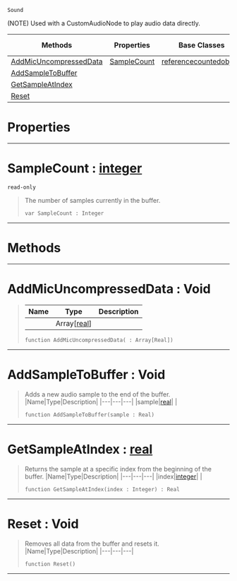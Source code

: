  `Sound`

(NOTE) Used with a CustomAudioNode to play audio data directly.

|Methods|Properties|Base Classes|Derived Classes|
|---|---|---|---|
|[ AddMicUncompressedData](https://github.com/zeroengineteam/ZeroDocs/code_reference/class_reference/soundbuffer.markdown#addmicuncompresseddata-v)|[ SampleCount](https://github.com/zeroengineteam/ZeroDocs/code_reference/class_reference/soundbuffer.markdown#samplecount-zero-engine)|[referencecountedobject](https://github.com/zeroengineteam/ZeroDocs/code_reference/class_reference/referencecountedobject.markdown)| |
|[ AddSampleToBuffer](https://github.com/zeroengineteam/ZeroDocs/code_reference/class_reference/soundbuffer.markdown#addsampletobuffer-void)| | | |
|[ GetSampleAtIndex](https://github.com/zeroengineteam/ZeroDocs/code_reference/class_reference/soundbuffer.markdown#getsampleatindex-zero-en)| | | |
|[ Reset](https://github.com/zeroengineteam/ZeroDocs/code_reference/class_reference/soundbuffer.markdown#reset-void)| | | |


 #  Properties


---  
 #  SampleCount : [integer](https://github.com/zeroengineteam/ZeroDocs/code_reference/zilch_base_types/integer.markdown)

 `read-only`

> The number of samples currently in the buffer.
> ``` lang=cpp, name=Zilch
> var SampleCount : Integer


---  
 #  Methods


---  
 #  AddMicUncompressedData : Void

> 
> |Name|Type|Description|
> |---|---|---|
> ||Array[[real](https://github.com/zeroengineteam/ZeroDocs/code_reference/zilch_base_types/real.markdown)]| |
> ``` lang=cpp, name=Zilch
> function AddMicUncompressedData( : Array[Real])
> ``` 


---  
 #  AddSampleToBuffer : Void

> Adds a new audio sample to the end of the buffer.
> |Name|Type|Description|
> |---|---|---|
> |sample|[real](https://github.com/zeroengineteam/ZeroDocs/code_reference/zilch_base_types/real.markdown)| |
> ``` lang=cpp, name=Zilch
> function AddSampleToBuffer(sample : Real)
> ``` 


---  
 #  GetSampleAtIndex : [real](https://github.com/zeroengineteam/ZeroDocs/code_reference/zilch_base_types/real.markdown)

> Returns the sample at a specific index from the beginning of the buffer.
> |Name|Type|Description|
> |---|---|---|
> |index|[integer](https://github.com/zeroengineteam/ZeroDocs/code_reference/zilch_base_types/integer.markdown)| |
> ``` lang=cpp, name=Zilch
> function GetSampleAtIndex(index : Integer) : Real
> ``` 


---  
 #  Reset : Void

> Removes all data from the buffer and resets it.
> |Name|Type|Description|
> |---|---|---|
> ``` lang=cpp, name=Zilch
> function Reset()
> ``` 


---  
 

 